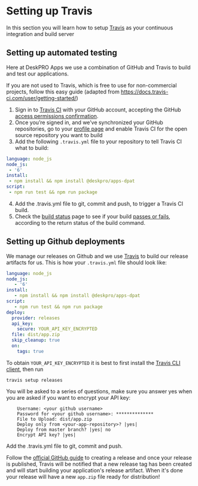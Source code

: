 # Setting up Travis

In this section you will learn how to setup [Travis](https://travis-ci.org/) as your continuous integration and build server

## Setting up automated testing

Here at DeskPRO Apps we use a combination of GitHub and Travis to build and test our applications.

If you are not used to Travis, which is free to use for non-commercial projects, follow this easy guide (adapted from https://docs.travis-ci.com/user/getting-started/)
 
 1. Sign in to [Travis CI](https://travis-ci.org/auth) with your GitHub account, accepting the GitHub [access permissions confirmation](https://docs.travis-ci.com/user/github-oauth-scopes).
 2. Once you’re signed in, and we’ve synchronized your GitHub repositories, go to your [profile page](https://travis-ci.org/profile) and enable Travis CI for the open source repository you want to build
 3. Add the following `.travis.yml` file to your repository to tell Travis CI what to build:
 
 ```yaml
language: node_js
node_js:
  - '6'
install:
  - npm install && npm install @deskpro/apps-dpat
script:
  - npm run test && npm run package
 ```
 
 4. Add the .travis.yml file to git, commit and push, to trigger a Travis CI build.
 5. Check the [build status](https://travis-ci.org/) page to see if your build [passes or fails](https://docs.travis-ci.com/user/customizing-the-build/#Breaking-the-Build), according to the return status of the build command.
 
## Setting up Github deployments
 
We manage our releases on Github and we use [Travis](https://travis-ci.org/) to build our release artifacts for us. This is how your `.travis.yml` file should look like:

```yaml
language: node_js
node_js:
   - '6'
install:
   - npm install && npm install @deskpro/apps-dpat
script:
   - npm run test && npm run package
deploy:
  provider: releases
  api_key:
    secure: YOUR_API_KEY_ENCRYPTED
  file: dist/app.zip
  skip_cleanup: true
  on:
    tags: true

```

To obtain `YOUR_API_KEY_ENCRYPTED` it is best to first install the [Travis CLI client](https://github.com/travis-ci/travis.rb#installation), then run 
    
    travis setup releases
    
You will be asked to a series of questions, make sure you answer yes when you are asked if you want to encrypt your API key:
    
```
    Username: <your github username>
    Password for <your github username>: **************
    File to Upload: dist/app.zip
    Deploy only from <your-app-repository>? |yes| 
    Deploy from master branch? |yes| no
    Encrypt API key? |yes| 
```    

Add the .travis.yml file to git, commit and push. 

Follow the [official GitHub guide](https://help.github.com/articles/creating-releases/) to creating a release and once your release is published, Travis will be notified
that a new release tag has been created and will start building your application's release artifact. When it's done your release will have a new `app.zip` file ready for distribution!